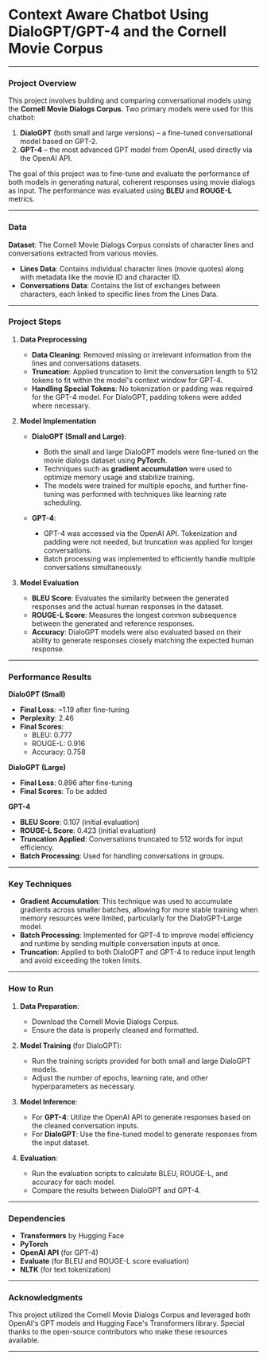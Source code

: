 # Context Aware Chatbot Using DialoGPT/GPT-4 and the Cornell Movie Corpus

---

### **Project Overview**

This project involves building and comparing conversational models using the **Cornell Movie Dialogs Corpus**. Two primary models were used for this chatbot:

1. **DialoGPT** (both small and large versions) – a fine-tuned conversational model based on GPT-2.
2. **GPT-4** – the most advanced GPT model from OpenAI, used directly via the OpenAI API.

The goal of this project was to fine-tune and evaluate the performance of both models in generating natural, coherent responses using movie dialogs as input. The performance was evaluated using **BLEU** and **ROUGE-L** metrics.

---

### **Data**

**Dataset**: The Cornell Movie Dialogs Corpus consists of character lines and conversations extracted from various movies.

- **Lines Data**: Contains individual character lines (movie quotes) along with metadata like the movie ID and character ID.
- **Conversations Data**: Contains the list of exchanges between characters, each linked to specific lines from the Lines Data.

---

### **Project Steps**

1. **Data Preprocessing**
    - **Data Cleaning**: Removed missing or irrelevant information from the lines and conversations datasets.
    - **Truncation**: Applied truncation to limit the conversation length to 512 tokens to fit within the model's context window for GPT-4.
    - **Handling Special Tokens**: No tokenization or padding was required for the GPT-4 model. For DialoGPT, padding tokens were added where necessary.

2. **Model Implementation**
    - **DialoGPT (Small and Large)**:
      - Both the small and large DialoGPT models were fine-tuned on the movie dialogs dataset using **PyTorch**.
      - Techniques such as **gradient accumulation** were used to optimize memory usage and stabilize training.
      - The models were trained for multiple epochs, and further fine-tuning was performed with techniques like learning rate scheduling.
    
    - **GPT-4**:
      - GPT-4 was accessed via the OpenAI API. Tokenization and padding were not needed, but truncation was applied for longer conversations.
      - Batch processing was implemented to efficiently handle multiple conversations simultaneously.

3. **Model Evaluation**
    - **BLEU Score**: Evaluates the similarity between the generated responses and the actual human responses in the dataset.
    - **ROUGE-L Score**: Measures the longest common subsequence between the generated and reference responses.
    - **Accuracy**: DialoGPT models were also evaluated based on their ability to generate responses closely matching the expected human response.

---

### **Performance Results**

**DialoGPT (Small)**
- **Final Loss**: ~1.19 after fine-tuning
- **Perplexity**: 2.46
- **Final Scores**: 
  - BLEU: 0.777
  - ROUGE-L: 0.916
  - Accuracy: 0.758

**DialoGPT (Large)**
- **Final Loss**: 0.896 after fine-tuning
- **Final Scores**: To be added

**GPT-4**
- **BLEU Score**: 0.107 (initial evaluation)
- **ROUGE-L Score**: 0.423 (initial evaluation)
- **Truncation Applied**: Conversations truncated to 512 words for input efficiency.
- **Batch Processing**: Used for handling conversations in groups.

---

### **Key Techniques**

- **Gradient Accumulation**: This technique was used to accumulate gradients across smaller batches, allowing for more stable training when memory resources were limited, particularly for the DialoGPT-Large model.
- **Batch Processing**: Implemented for GPT-4 to improve model efficiency and runtime by sending multiple conversation inputs at once.
- **Truncation**: Applied to both DialoGPT and GPT-4 to reduce input length and avoid exceeding the token limits.

---

### **How to Run**

1. **Data Preparation**:
    - Download the Cornell Movie Dialogs Corpus.
    - Ensure the data is properly cleaned and formatted.
  
2. **Model Training** (for DialoGPT):
    - Run the training scripts provided for both small and large DialoGPT models.
    - Adjust the number of epochs, learning rate, and other hyperparameters as necessary.

3. **Model Inference**:
    - For **GPT-4**: Utilize the OpenAI API to generate responses based on the cleaned conversation inputs.
    - For **DialoGPT**: Use the fine-tuned model to generate responses from the input dataset.

4. **Evaluation**:
    - Run the evaluation scripts to calculate BLEU, ROUGE-L, and accuracy for each model.
    - Compare the results between DialoGPT and GPT-4.

---

### **Dependencies**

- **Transformers** by Hugging Face
- **PyTorch**
- **OpenAI API** (for GPT-4)
- **Evaluate** (for BLEU and ROUGE-L score evaluation)
- **NLTK** (for text tokenization)

---

### **Acknowledgments**

This project utilized the Cornell Movie Dialogs Corpus and leveraged both OpenAI's GPT models and Hugging Face's Transformers library. Special thanks to the open-source contributors who make these resources available.

---

